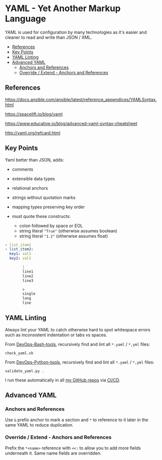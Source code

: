 # YAML - Yet Another Markup Language

YAML is used for configuration by many technologies as it's easier and cleaner to read and write than JSON / XML.

<!-- INDEX_START -->

- [References](#references)
- [Key Points](#key-points)
- [YAML Linting](#yaml-linting)
- [Advanced YAML](#advanced-yaml)
  - [Anchors and References](#anchors-and-references)
  - [Override / Extend - Anchors and References](#override--extend---anchors-and-references)

<!-- INDEX_END -->

## References

<https://docs.ansible.com/ansible/latest/reference_appendices/YAMLSyntax.html>

<https://spacelift.io/blog/yaml>

<https://www.educative.io/blog/advanced-yaml-syntax-cheatsheet>

<http://yaml.org/refcard.html>

## Key Points

Yaml better than JSON, adds:

- comments
- extensible data types
- relational anchors
- strings without quotation marks
- mapping types preserving key order

- must quote these constructs:
  - colon followed by space or EOL
  - string literal `"True"` (otherwise assumes boolean)
  - string literal `"1.2"` (otherwise assumes float)

```yaml
- list_item1
- list_item2:
  key1: val1
  key2: val2

        |
        line1
        line2
        line3

        >
        single
        long
        line
```

## YAML Linting

Always lint your YAML to catch otherwise hard to spot whitespace errors such as inconsistent indentation or tabs vs spaces.

From [DevOps-Bash-tools](devops-bash-tools.md), recursively find and lint all `*.yaml` / `*,yml` files:

```shell
check_yaml.sh
```

From [DevOps-Python-tools](devops-python-tools.md), recursively find and lint all `*.yaml` / `*,yml` files:

```shell
validate_yaml.py .
```

I run these automatically in all [my GitHub repos](https://github.com/HariSekhon) via [CI/CD](ci-cd.md).

## Advanced YAML

### Anchors and References

Use `&` prefix anchor to mark a section and `*` to reference to it later in the same YAML to reduce duplication.

### Override / Extend - Anchors and References

Prefix the `*<name>` reference with `<<:` to allow you to add more fields underneath it. Same name fields are overridden.
